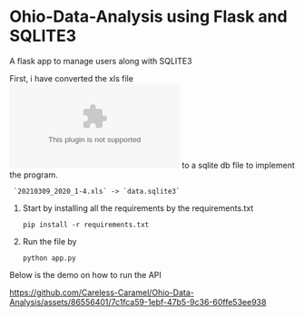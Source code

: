 # **Ohio-Data-Analysis using Flask and SQLITE3**

A flask app to manage users along with SQLITE3 

First, i have converted the xls file !['data'](https://github.com/Careless-Caramel/Ohio-Data-Analysis/blob/main/20210309_2020_1%20-%204.xls) to a sqlite db file to implement the program. 
     
     `20210309_2020_1-4.xls` -> `data.sqlite3`
      
1. Start by installing all the requirements by the requirements.txt

      `pip install -r requirements.txt`
2. Run the file by 

      `python app.py`
      
      
Below is the demo on how to run the API


https://github.com/Careless-Caramel/Ohio-Data-Analysis/assets/86556401/7c1fca59-1ebf-47b5-9c36-60ffe53ee938



